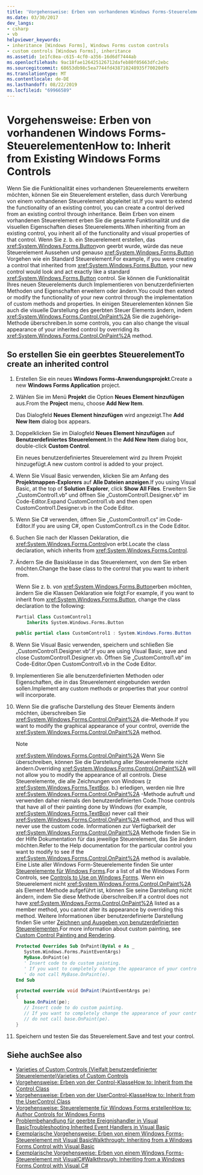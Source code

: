 ```yaml
---
title: 'Vorgehensweise: Erben von vorhandenen Windows Forms-Steuerelementen'
ms.date: 03/30/2017
dev_langs:
- csharp
- vb
helpviewer_keywords:
- inheritance [Windows Forms], Windows Forms custom controls
- custom controls [Windows Forms], inheritance
ms.assetid: 1e1fc8ea-c615-4cf0-a356-16d6df7444ab
ms.openlocfilehash: 9ac18fae126425126712dafeb80f05663dfc2ebc
ms.sourcegitcommit: 68653db98c5ea7744fd438710248935f70020dfb
ms.translationtype: MT
ms.contentlocale: de-DE
ms.lasthandoff: 08/22/2019
ms.locfileid: "69966589"
---
```

# <a name="how-to-inherit-from-existing-windows-forms-controls"></a><span data-ttu-id="fd49b-102">Vorgehensweise: Erben von vorhandenen Windows Forms-Steuerelementen</span><span class="sxs-lookup"><span data-stu-id="fd49b-102">How to: Inherit from Existing Windows Forms Controls</span></span>
<span data-ttu-id="fd49b-103">Wenn Sie die Funktionalität eines vorhandenen Steuerelements erweitern möchten, können Sie ein Steuerelement erstellen, dass durch Vererbung von einem vorhandenen Steuerelement abgeleitet ist.</span><span class="sxs-lookup"><span data-stu-id="fd49b-103">If you want to extend the functionality of an existing control, you can create a control derived from an existing control through inheritance.</span></span> <span data-ttu-id="fd49b-104">Beim Erben von einem vorhandenen Steuerelement erben Sie die gesamte Funktionalität und die visuellen Eigenschaften dieses Steuerelements.</span><span class="sxs-lookup"><span data-stu-id="fd49b-104">When inheriting from an existing control, you inherit all of the functionality and visual properties of that control.</span></span> <span data-ttu-id="fd49b-105">Wenn Sie z. b. ein Steuerelement erstellen, das <xref:System.Windows.Forms.Button>von geerbt wurde, würde das neue Steuerelement Aussehen und genauso <xref:System.Windows.Forms.Button> Vorgehen wie ein Standard Steuerelement.</span><span class="sxs-lookup"><span data-stu-id="fd49b-105">For example, if you were creating a control that inherited from <xref:System.Windows.Forms.Button>, your new control would look and act exactly like a standard <xref:System.Windows.Forms.Button> control.</span></span> <span data-ttu-id="fd49b-106">Sie können die Funktionalität Ihres neuen Steuerelements durch Implementieren von benutzerdefinierten Methoden und Eigenschaften erweitern oder ändern.</span><span class="sxs-lookup"><span data-stu-id="fd49b-106">You could then extend or modify the functionality of your new control through the implementation of custom methods and properties.</span></span> <span data-ttu-id="fd49b-107">In einigen Steuerelementen können Sie auch die visuelle Darstellung des geerbten Steuer Elements ändern, indem <xref:System.Windows.Forms.Control.OnPaint%2A> Sie die zugehörige-Methode überschreiben.</span><span class="sxs-lookup"><span data-stu-id="fd49b-107">In some controls, you can also change the visual appearance of your inherited control by overriding its <xref:System.Windows.Forms.Control.OnPaint%2A> method.</span></span>

## <a name="to-create-an-inherited-control"></a><span data-ttu-id="fd49b-108">So erstellen Sie ein geerbtes Steuerelement</span><span class="sxs-lookup"><span data-stu-id="fd49b-108">To create an inherited control</span></span>

1. <span data-ttu-id="fd49b-109">Erstellen Sie ein neues **Windows Forms-Anwendungsprojekt**.</span><span class="sxs-lookup"><span data-stu-id="fd49b-109">Create a new **Windows Forms Application** project.</span></span>

2. <span data-ttu-id="fd49b-110">Wählen Sie im Menü **Projekt** die Option **Neues Element hinzufügen** aus.</span><span class="sxs-lookup"><span data-stu-id="fd49b-110">From the **Project** menu, choose **Add New Item**.</span></span>

     <span data-ttu-id="fd49b-111">Das Dialogfeld **Neues Element hinzufügen** wird angezeigt.</span><span class="sxs-lookup"><span data-stu-id="fd49b-111">The **Add New Item** dialog box appears.</span></span>

3. <span data-ttu-id="fd49b-112">Doppelklicken Sie im Dialogfeld **Neues Element hinzufügen** auf **Benutzerdefiniertes Steuerelement**.</span><span class="sxs-lookup"><span data-stu-id="fd49b-112">In the **Add New Item** dialog box, double-click **Custom Control**.</span></span>

     <span data-ttu-id="fd49b-113">Ein neues benutzerdefiniertes Steuerelement wird zu Ihrem Projekt hinzugefügt.</span><span class="sxs-lookup"><span data-stu-id="fd49b-113">A new custom control is added to your project.</span></span>

4. <span data-ttu-id="fd49b-114">Wenn Sie Visual Basic verwenden, klicken Sie am Anfang des **Projektmappen-Explorers** auf **Alle Dateien anzeigen**.</span><span class="sxs-lookup"><span data-stu-id="fd49b-114">If you using Visual Basic, at the top of **Solution Explorer**, click **Show All Files**.</span></span> <span data-ttu-id="fd49b-115">Erweitern Sie „CustomControl1.vb“ und öffnen Sie „CustomControl1.Designer.vb“ im Code-Editor.</span><span class="sxs-lookup"><span data-stu-id="fd49b-115">Expand CustomControl1.vb and then open CustomControl1.Designer.vb in the Code Editor.</span></span>

5. <span data-ttu-id="fd49b-116">Wenn Sie C# verwenden, öffnen Sie „CustomControl1.cs“ im Code-Editor.</span><span class="sxs-lookup"><span data-stu-id="fd49b-116">If you are using C#, open CustomControl1.cs in the Code Editor.</span></span>

6. <span data-ttu-id="fd49b-117">Suchen Sie nach der Klassen Deklaration, die <xref:System.Windows.Forms.Control>von erbt.</span><span class="sxs-lookup"><span data-stu-id="fd49b-117">Locate the class declaration, which inherits from <xref:System.Windows.Forms.Control>.</span></span>

7. <span data-ttu-id="fd49b-118">Ändern Sie die Basisklasse in das Steuerelement, von dem Sie erben möchten.</span><span class="sxs-lookup"><span data-stu-id="fd49b-118">Change the base class to the control that you want to inherit from.</span></span>

     <span data-ttu-id="fd49b-119">Wenn Sie z. b. von <xref:System.Windows.Forms.Button>erben möchten, ändern Sie die Klassen Deklaration wie folgt:</span><span class="sxs-lookup"><span data-stu-id="fd49b-119">For example, if you want to inherit from <xref:System.Windows.Forms.Button>, change the class declaration to the following:</span></span>

    ```vb
    Partial Class CustomControl1
        Inherits System.Windows.Forms.Button
    ```

    ```csharp
    public partial class CustomControl1 : System.Windows.Forms.Button
    ```

8. <span data-ttu-id="fd49b-120">Wenn Sie Visual Basic verwenden, speichern und schließen Sie „CustomControl1.Designer.vb“.</span><span class="sxs-lookup"><span data-stu-id="fd49b-120">If you are using Visual Basic, save and close CustomControl1.Designer.vb.</span></span> <span data-ttu-id="fd49b-121">Öffnen Sie „CustomControl1.vb“ im Code-Editor.</span><span class="sxs-lookup"><span data-stu-id="fd49b-121">Open CustomControl1.vb in the Code Editor.</span></span>

9. <span data-ttu-id="fd49b-122">Implementieren Sie alle benutzerdefinierten Methoden oder Eigenschaften, die in das Steuerelement eingebunden werden sollen.</span><span class="sxs-lookup"><span data-stu-id="fd49b-122">Implement any custom methods or properties that your control will incorporate.</span></span>

10. <span data-ttu-id="fd49b-123">Wenn Sie die grafische Darstellung des Steuer Elements ändern möchten, überschreiben Sie <xref:System.Windows.Forms.Control.OnPaint%2A> die-Methode.</span><span class="sxs-lookup"><span data-stu-id="fd49b-123">If you want to modify the graphical appearance of your control, override the <xref:System.Windows.Forms.Control.OnPaint%2A> method.</span></span>

    > [!NOTE]
    > <span data-ttu-id="fd49b-124"><xref:System.Windows.Forms.Control.OnPaint%2A> Wenn Sie überschreiben, können Sie die Darstellung aller Steuerelemente nicht ändern.</span><span class="sxs-lookup"><span data-stu-id="fd49b-124">Overriding <xref:System.Windows.Forms.Control.OnPaint%2A> will not allow you to modify the appearance of all controls.</span></span> <span data-ttu-id="fd49b-125">Diese Steuerelemente, die alle Zeichnungen von Windows (z <xref:System.Windows.Forms.TextBox>. b.) erledigen, werden nie Ihre <xref:System.Windows.Forms.Control.OnPaint%2A> -Methode aufruft und verwenden daher niemals den benutzerdefinierten Code.</span><span class="sxs-lookup"><span data-stu-id="fd49b-125">Those controls that have all of their painting done by Windows (for example, <xref:System.Windows.Forms.TextBox>) never call their <xref:System.Windows.Forms.Control.OnPaint%2A> method, and thus will never use the custom code.</span></span> <span data-ttu-id="fd49b-126">Informationen zur Verfügbarkeit der <xref:System.Windows.Forms.Control.OnPaint%2A> Methode finden Sie in der Hilfe Dokumentation für das jeweilige Steuerelement, das Sie ändern möchten.</span><span class="sxs-lookup"><span data-stu-id="fd49b-126">Refer to the Help documentation for the particular control you want to modify to see if the <xref:System.Windows.Forms.Control.OnPaint%2A> method is available.</span></span> <span data-ttu-id="fd49b-127">Eine Liste aller Windows Form-Steuerelemente finden Sie unter [Steuerelemente für Windows Forms](controls-to-use-on-windows-forms.md).</span><span class="sxs-lookup"><span data-stu-id="fd49b-127">For a list of all the Windows Form Controls, see [Controls to Use on Windows Forms](controls-to-use-on-windows-forms.md).</span></span> <span data-ttu-id="fd49b-128">Wenn ein Steuerelement nicht <xref:System.Windows.Forms.Control.OnPaint%2A> als Element Methode aufgeführt ist, können Sie seine Darstellung nicht ändern, indem Sie diese Methode überschreiben.</span><span class="sxs-lookup"><span data-stu-id="fd49b-128">If a control does not have <xref:System.Windows.Forms.Control.OnPaint%2A> listed as a member method, you cannot alter its appearance by overriding this method.</span></span> <span data-ttu-id="fd49b-129">Weitere Informationen über benutzerdefinierte Darstellung finden Sie unter [Zeichnen und Ausgeben von benutzerdefinierten Steuerelementen](custom-control-painting-and-rendering.md).</span><span class="sxs-lookup"><span data-stu-id="fd49b-129">For more information about custom painting, see [Custom Control Painting and Rendering](custom-control-painting-and-rendering.md).</span></span>

    ```vb
    Protected Overrides Sub OnPaint(ByVal e As _
       System.Windows.Forms.PaintEventArgs)
       MyBase.OnPaint(e)
       ' Insert code to do custom painting.
       ' If you want to completely change the appearance of your control,
       ' do not call MyBase.OnPaint(e).
    End Sub
    ```

    ```csharp
    protected override void OnPaint(PaintEventArgs pe)
    {
       base.OnPaint(pe);
       // Insert code to do custom painting.
       // If you want to completely change the appearance of your control,
       // do not call base.OnPaint(pe).
    }
    ```

11. <span data-ttu-id="fd49b-130">Speichern und testen Sie das Steuerelement.</span><span class="sxs-lookup"><span data-stu-id="fd49b-130">Save and test your control.</span></span>

## <a name="see-also"></a><span data-ttu-id="fd49b-131">Siehe auch</span><span class="sxs-lookup"><span data-stu-id="fd49b-131">See also</span></span>

- [<span data-ttu-id="fd49b-132">Varieties of Custom Controls (Vielfalt benutzerdefinierter Steuerelemente)</span><span class="sxs-lookup"><span data-stu-id="fd49b-132">Varieties of Custom Controls</span></span>](varieties-of-custom-controls.md)
- [<span data-ttu-id="fd49b-133">Vorgehensweise: Erben von der Control-Klasse</span><span class="sxs-lookup"><span data-stu-id="fd49b-133">How to: Inherit from the Control Class</span></span>](how-to-inherit-from-the-control-class.md)
- [<span data-ttu-id="fd49b-134">Vorgehensweise: Erben von der UserControl-Klasse</span><span class="sxs-lookup"><span data-stu-id="fd49b-134">How to: Inherit from the UserControl Class</span></span>](how-to-inherit-from-the-usercontrol-class.md)
- [<span data-ttu-id="fd49b-135">Vorgehensweise: Steuerelemente für Windows Forms erstellen</span><span class="sxs-lookup"><span data-stu-id="fd49b-135">How to: Author Controls for Windows Forms</span></span>](how-to-author-controls-for-windows-forms.md)
- [<span data-ttu-id="fd49b-136">Problembehandlung für geerbte Ereignishandler in Visual Basic</span><span class="sxs-lookup"><span data-stu-id="fd49b-136">Troubleshooting Inherited Event Handlers in Visual Basic</span></span>](../../../visual-basic/programming-guide/language-features/events/troubleshooting-inherited-event-handlers.md)
- [<span data-ttu-id="fd49b-137">Exemplarische Vorgehensweise: Erben von einem Windows Forms-Steuerelement mit Visual Basic</span><span class="sxs-lookup"><span data-stu-id="fd49b-137">Walkthrough: Inheriting from a Windows Forms Control with Visual Basic</span></span>](walkthrough-inheriting-from-a-windows-forms-control-with-visual-basic.md)
- [<span data-ttu-id="fd49b-138">Exemplarische Vorgehensweise: Erben von einem Windows Forms-Steuerelement mit VisualC#</span><span class="sxs-lookup"><span data-stu-id="fd49b-138">Walkthrough: Inheriting from a Windows Forms Control with Visual C#</span></span>](walkthrough-inheriting-from-a-windows-forms-control-with-visual-csharp.md)
